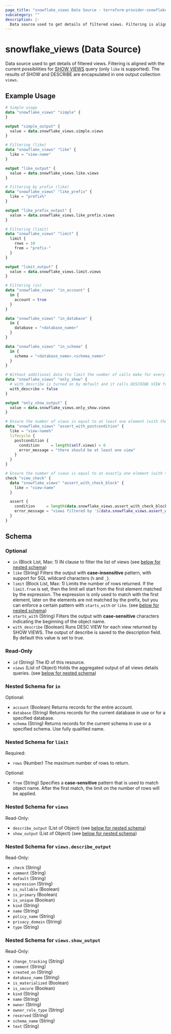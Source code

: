 ```yaml
---
page_title: "snowflake_views Data Source - terraform-provider-snowflake"
subcategory: ""
description: |-
  Data source used to get details of filtered views. Filtering is aligned with the current possibilities for SHOW VIEWS https://docs.snowflake.com/en/sql-reference/sql/show-views query (only like is supported). The results of SHOW and DESCRIBE are encapsulated in one output collection views.
---
```


# snowflake_views (Data Source)

Data source used to get details of filtered views. Filtering is aligned with the current possibilities for [SHOW VIEWS](https://docs.snowflake.com/en/sql-reference/sql/show-views) query (only `like` is supported). The results of SHOW and DESCRIBE are encapsulated in one output collection `views`.

## Example Usage

```terraform
# Simple usage
data "snowflake_views" "simple" {
}

output "simple_output" {
  value = data.snowflake_views.simple.views
}

# Filtering (like)
data "snowflake_views" "like" {
  like = "view-name"
}

output "like_output" {
  value = data.snowflake_views.like.views
}

# Filtering by prefix (like)
data "snowflake_views" "like_prefix" {
  like = "prefix%"
}

output "like_prefix_output" {
  value = data.snowflake_views.like_prefix.views
}

# Filtering (limit)
data "snowflake_views" "limit" {
  limit {
    rows = 10
    from = "prefix-"
  }
}

output "limit_output" {
  value = data.snowflake_views.limit.views
}

# Filtering (in)
data "snowflake_views" "in_account" {
  in {
    account = true
  }
}

data "snowflake_views" "in_database" {
  in {
    database = "<database_name>"
  }
}

data "snowflake_views" "in_schema" {
  in {
    schema = "<database_name>.<schema_name>"
  }
}

# Without additional data (to limit the number of calls make for every found view)
data "snowflake_views" "only_show" {
  # with_describe is turned on by default and it calls DESCRIBE VIEW for every view found and attaches its output to views.*.describe_output field
  with_describe = false
}

output "only_show_output" {
  value = data.snowflake_views.only_show.views
}

# Ensure the number of views is equal to at least one element (with the use of postcondition)
data "snowflake_views" "assert_with_postcondition" {
  like = "view-name%"
  lifecycle {
    postcondition {
      condition     = length(self.views) > 0
      error_message = "there should be at least one view"
    }
  }
}

# Ensure the number of views is equal to at exactly one element (with the use of check block)
check "view_check" {
  data "snowflake_views" "assert_with_check_block" {
    like = "view-name"
  }

  assert {
    condition     = length(data.snowflake_views.assert_with_check_block.views) == 1
    error_message = "views filtered by '${data.snowflake_views.assert_with_check_block.like}' returned ${length(data.snowflake_views.assert_with_check_block.views)} views where one was expected"
  }
}
```

<!-- schema generated by tfplugindocs -->
## Schema

### Optional

- `in` (Block List, Max: 1) IN clause to filter the list of views (see [below for nested schema](#nestedblock--in))
- `like` (String) Filters the output with **case-insensitive** pattern, with support for SQL wildcard characters (`%` and `_`).
- `limit` (Block List, Max: 1) Limits the number of rows returned. If the `limit.from` is set, then the limit wll start from the first element matched by the expression. The expression is only used to match with the first element, later on the elements are not matched by the prefix, but you can enforce a certain pattern with `starts_with` or `like`. (see [below for nested schema](#nestedblock--limit))
- `starts_with` (String) Filters the output with **case-sensitive** characters indicating the beginning of the object name.
- `with_describe` (Boolean) Runs DESC VIEW for each view returned by SHOW VIEWS. The output of describe is saved to the description field. By default this value is set to true.

### Read-Only

- `id` (String) The ID of this resource.
- `views` (List of Object) Holds the aggregated output of all views details queries. (see [below for nested schema](#nestedatt--views))

<a id="nestedblock--in"></a>
### Nested Schema for `in`

Optional:

- `account` (Boolean) Returns records for the entire account.
- `database` (String) Returns records for the current database in use or for a specified database.
- `schema` (String) Returns records for the current schema in use or a specified schema. Use fully qualified name.


<a id="nestedblock--limit"></a>
### Nested Schema for `limit`

Required:

- `rows` (Number) The maximum number of rows to return.

Optional:

- `from` (String) Specifies a **case-sensitive** pattern that is used to match object name. After the first match, the limit on the number of rows will be applied.


<a id="nestedatt--views"></a>
### Nested Schema for `views`

Read-Only:

- `describe_output` (List of Object) (see [below for nested schema](#nestedobjatt--views--describe_output))
- `show_output` (List of Object) (see [below for nested schema](#nestedobjatt--views--show_output))

<a id="nestedobjatt--views--describe_output"></a>
### Nested Schema for `views.describe_output`

Read-Only:

- `check` (String)
- `comment` (String)
- `default` (String)
- `expression` (String)
- `is_nullable` (Boolean)
- `is_primary` (Boolean)
- `is_unique` (Boolean)
- `kind` (String)
- `name` (String)
- `policy_name` (String)
- `privacy_domain` (String)
- `type` (String)


<a id="nestedobjatt--views--show_output"></a>
### Nested Schema for `views.show_output`

Read-Only:

- `change_tracking` (String)
- `comment` (String)
- `created_on` (String)
- `database_name` (String)
- `is_materialized` (Boolean)
- `is_secure` (Boolean)
- `kind` (String)
- `name` (String)
- `owner` (String)
- `owner_role_type` (String)
- `reserved` (String)
- `schema_name` (String)
- `text` (String)
